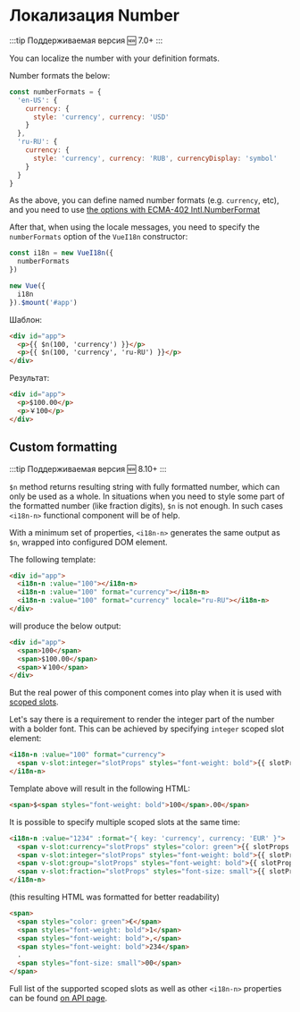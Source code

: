 # Локализация Number

:::tip Поддерживаемая версия
:new: 7.0+
:::

You can localize the number with your definition formats.

Number formats the below:

```js
const numberFormats = {
  'en-US': {
    currency: {
      style: 'currency', currency: 'USD'
    }
  },
  'ru-RU': {
    currency: {
      style: 'currency', currency: 'RUB', currencyDisplay: 'symbol'
    }
  }
}
```

As the above, you can define named number formats (e.g. `currency`, etc), and you need to use [the options with ECMA-402 Intl.NumberFormat](https://developer.mozilla.org/en-US/docs/Web/JavaScript/Reference/Global_Objects/NumberFormat)

After that, when using the locale messages, you need to specify the `numberFormats` option of the `VueI18n` constructor:

```js
const i18n = new VueI18n({
  numberFormats
})

new Vue({
  i18n
}).$mount('#app')
```

Шаблон:

```html
<div id="app">
  <p>{{ $n(100, 'currency') }}</p>
  <p>{{ $n(100, 'currency', 'ru-RU') }}</p>
</div>
```


Результат:

```html
<div id="app">
  <p>$100.00</p>
  <p>￥100</p>
</div>
```

## Custom formatting

:::tip Поддерживаемая версия
:new: 8.10+
:::

`$n` method returns resulting string with fully formatted number, which can only be used as a whole. In situations when you need to style some part of the formatted number (like fraction digits), `$n` is not enough. In such cases `<i18n-n>` functional component will be of help.

With a minimum set of properties, `<i18n-n>` generates the same output as `$n`, wrapped into configured DOM element.

The following template:

```html
<div id="app">
  <i18n-n :value="100"></i18n-n>
  <i18n-n :value="100" format="currency"></i18n-n>
  <i18n-n :value="100" format="currency" locale="ru-RU"></i18n-n>
</div>
```

will produce the below output:

```html
<div id="app">
  <span>100</span>
  <span>$100.00</span>
  <span>￥100</span>
</div>
```

But the real power of this component comes into play when it is used with [scoped slots](https://vuejs.org/v2/guide/components-slots.html#Scoped-Slots).

Let's say there is a requirement to render the integer part of the number with a bolder font. This can be achieved by specifying `integer` scoped slot element:

```html
<i18n-n :value="100" format="currency">
  <span v-slot:integer="slotProps" styles="font-weight: bold">{{ slotProps.integer }}</span>
</i18n-n>
```

Template above will result in the following HTML:

```html
<span>$<span styles="font-weight: bold">100</span>.00</span>
```

It is possible to specify multiple scoped slots at the same time:

```html
<i18n-n :value="1234" :format="{ key: 'currency', currency: 'EUR' }">
  <span v-slot:currency="slotProps" styles="color: green">{{ slotProps.currency }}</span>
  <span v-slot:integer="slotProps" styles="font-weight: bold">{{ slotProps.integer }}</span>
  <span v-slot:group="slotProps" styles="font-weight: bold">{{ slotProps.group }}</span>
  <span v-slot:fraction="slotProps" styles="font-size: small">{{ slotProps.fraction }}</span>
</i18n-n>
```

(this resulting HTML was formatted for better readability)

```html
<span>
  <span styles="color: green">€</span>
  <span styles="font-weight: bold">1</span>
  <span styles="font-weight: bold">,</span>
  <span styles="font-weight: bold">234</span>
  .
  <span styles="font-size: small">00</span>
</span>
```

Full list of the supported scoped slots as well as other `<i18n-n>` properties can be found [on API page](../api/readme.md#i18n-n-functional-component).
